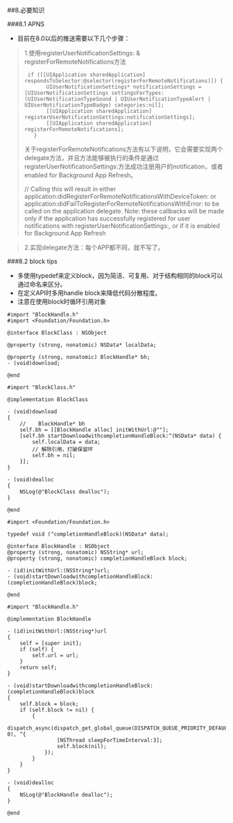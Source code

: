 ##<span id="other">8.必要知识</span>

###8.1 APNS

 - 目前在8.0以后的推送需要以下几个步骤：
 
>  1.使用registerUserNotificationSettings: & registerForRemoteNotifications方法
>  
>  ```
>   if ([[UIApplication sharedApplication] respondsToSelector:@selector(registerForRemoteNotifications)]) {
>         UIUserNotificationSettings* notificationSettings = [UIUserNotificationSettings settingsForTypes:(UIUserNotificationTypeSound | UIUserNotificationTypeAlert | UIUserNotificationTypeBadge) categories:nil];
>         [[UIApplication sharedApplication] registerUserNotificationSettings:notificationSettings]; 
>         [[UIApplication sharedApplication] registerForRemoteNotifications];
>     }
> 
>  ```
>  
>  关于registerForRemoteNotifications方法有以下说明，它会需要实现两个delegate方法，并且方法能够被执行的条件是通过registerUserNotificationSettings:方法成功注册用户的notification，或者enabled for Background App Refresh。
>  
>  // Calling this will result in either application:didRegisterForRemoteNotificationsWithDeviceToken: or application:didFailToRegisterForRemoteNotificationsWithError: to be called on the application delegate. Note: these callbacks will be made only if the application has successfully registered for user notifications with registerUserNotificationSettings:, or if it is enabled for Background App Refresh

> 2.实现delegate方法：每个APP都不同，就不写了。

 
###8.2 block tips

- 多使用typedef来定义block，因为简洁、可复用、对于结构相同的block可以通过命名来区分。
- 在定义API时多用handle block来降低代码分散程度。
- 注意在使用block时循环引用对象  

```
#import "BlockHandle.h"
#import <Foundation/Foundation.h>

@interface BlockClass : NSObject

@property (strong, nonatomic) NSData* localData;

@property (strong, nonatomic) BlockHandle* bh;
- (void)download;

@end

#import "BlockClass.h"

@implementation BlockClass

- (void)download
{
    //    BlockHandle* bh
    self.bh = [[BlockHandle alloc] initWithUrl:@""];
    [self.bh startDownloadwithcompletionHandleBlock:^(NSData* data) {
        self.localData = data;
        // 解除引用，打破保留环
        self.bh = nil;
    }];
}

- (void)dealloc
{
    NSLog(@"BlockClass dealloc");
}

@end
```

```
#import <Foundation/Foundation.h>

typedef void (^completionHandleBlock)(NSData* data);

@interface BlockHandle : NSObject
@property (strong, nonatomic) NSString* url;
@property (strong, nonatomic) completionHandleBlock block;

- (id)initWithUrl:(NSString*)url;
- (void)startDownloadwithcompletionHandleBlock:(completionHandleBlock)block;

@end

#import "BlockHandle.h"

@implementation BlockHandle

- (id)initWithUrl:(NSString*)url
{
    self = [super init];
    if (self) {
        self.url = url;
    }
    return self;
}

- (void)startDownloadwithcompletionHandleBlock:(completionHandleBlock)block
{
    self.block = block;
    if (self.block != nil) {
        {
            dispatch_async(dispatch_get_global_queue(DISPATCH_QUEUE_PRIORITY_DEFAULT, 0), ^{
                [NSThread sleepForTimeInterval:3];
                self.block(nil);
            });
        }
    }
}

- (void)dealloc
{
    NSLog(@"BlockHandle dealloc");
}

@end
```
